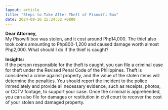 ```yaml
---
layout: article
title: "Steps to Take After Theft of Pisowifi Box"
date: 2024-09-16 15:24:52 +0800
---
```


<p><strong>Dear Attorney,</strong><br> My Pisowifi box was stolen, and it cost around Php14,000. The thief also took coins amounting to Php800-1,200 and caused damage worth almost Php2,000. What should I do if the thief is caught?</p><p><strong>Insights:</strong><br> If the person responsible for the theft is caught, you can file a criminal case for theft under the Revised Penal Code of the Philippines. Theft is considered a crime against property, and the value of the stolen items will determine the penalties. You should report the incident to the police immediately and provide all necessary evidence, such as receipts, photos, or CCTV footage, to support your case. Once the criminal is apprehended, you can also file for damages or restitution in civil court to recover the cost of your stolen and damaged property.</p>